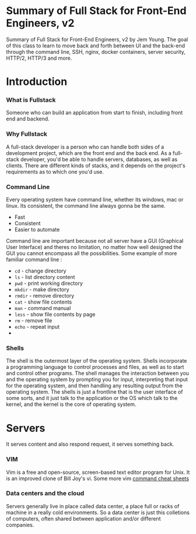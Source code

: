# Summary of Full Stack for Front-End Engineers, v2
Summary of Full Stack for Front-End Engineers, v2 by Jem Young. The goal of this class to learn to move back and forth between UI and the back-end through the command line, SSH, nginx, docker containers, server security, HTTP/2, HTTP/3 and more.

# Introduction
### What is Fullstack
Someone who can build an application from start to finish, including front end and backend.

### Why Fullstack

A full-stack developer is a person who can handle both sides of a development project, which are the front end and the back end. As a full-stack developer, you'd be able to handle servers, databases, as well as clients. There are different kinds of stacks, and it depends on the project's requirements as to which one you'd use.

### Command Line
Every operating system have command line, whether its windows, mac or linux. Its consistent, the command line always gonna be the same. 
- Fast
- Consistent
- Easier to automate

Command line are important because not all server have a GUI (Graphical User Interface) and theres no limitation, no matter how well designed the GUI you cannot encompass all the possibilities. Some example of more familiar command line :
- `cd` - change directory
- `ls` - list directory content
- `pwd` - print working directory
- `mkdir` - make directory
- `rmdir` - remove directory
- `cat` - show file contents
- `man` - command manual
- `less` - show file contents by page
- `rm` - remove file
- `echo` - repeat input
- 

### Shells


The shell is the outermost layer of the operating system. Shells incorporate a programming language to control processes and files, as well as to start and control other programs. The shell manages the interaction between you and the operating system by prompting you for input, interpreting that input for the operating system, and then handling any resulting output from the operating system.
The shells is just a frontline that is the user interface of some sorts, and it just talk to the application or the OS which talk to the kernel, and the kernel is the core of operating system.



# Servers
It serves content and also respond request, it serves something back.
### VIM
Vim is a free and open-source, screen-based text editor program for Unix. It is an improved clone of Bill Joy's vi. Some more vim [command cheat sheets](https://linuxmoz.com/vi-commands-cheat-sheet/)

### Data centers and the cloud
Servers generally live in place called data center, a place full or racks of machine in a really cold environments. So a data center is just this colletions of computers, often shared between application and/or different companies.